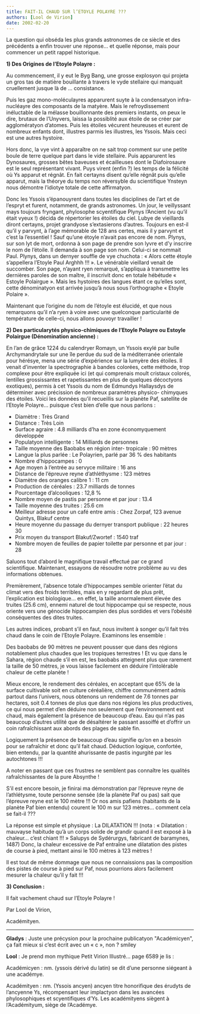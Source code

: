 ```yaml
---
title: FAIT-IL CHAUD SUR l’ETOYLE POLAYRE ???
authors: [Lool de Virion]
date: 2002-02-20
---
```


La question qui obséda les plus grands astronomes de ce siècle et des précédents a enfin trouver une réponse... et quelle réponse, mais pour commencer un petit rappel historique.

**1) Des Origines de l’Etoyle Polayre :**

Au commencement, il y eut le Byg Bang, une grosse explosyon qui projeta un gros tas de matière bouillante à travers le vyde stellaire qui manquait cruellement jusque là de ... consistance.

Puis les gaz mono-moléculayres apparurent suyte à la condensatyon infra-nucléayre des composants de la matyère. Mais le refroydissement inéluctable de la mélasse bouillonnante des premiers instants, on peux le dire, brutaux de l’Unyvers, laissa la possiblité aux étoile de se créer par agglomératyon d’atomes. Puis les étoiles vécurent heureuses et eurent de nombreux enfants dont, illustres parmis les illustres, les Yssois. Mais ceci est une autres hystoire.

Hors donc, la vye vint à apparaître on ne sait trop comment sur une petite boule de terre quelque part dans le vide stellaire. Puis apparurent les Dynosaures, grosses bêtes baveuses et écailleuses dont le Diafoirosaure est le seul représentant vivant. Puys virent (enfin ?) les temps de la félicité où Ys apparut et régnât. En fait certayns disent qu’elle régnât puis qu’elle apparut, mais la théorye du temps non réversyble du scientifique Ynsteyn nous démontre l’idiotye totale de cette affirmatyon.

Donc les Yssois s’épanouyrent dans toutes les disciplines de l’art et de l’espryt et furent, notamment, de grands astronomes. Un jour, le veillyssant mays toujours fryngant, phylosophe scyentifique Plynys l’Ancient (vu qu’il était vyeux !) décida de répertorier les étoiles du ciel. Lubye de vieillards diront certayns, projet grandyose s’extasierons d’autres. Toujours en est-il qu’il y parvynt, à l’age mémorable de 128 ans certes, mais il y parvynt et c’est la l’essentiel ! Sauf qu’une étoyle n’avait pas encore de nom. Plynys, sur son lyt de mort, ordonna à son page de prendre son lyvre et d’y inscrire le nom de l’étoile. Il demanda à son page son nom. Celui-ci se nommait Paul. Plynys, dans un dernyer souffle de vye chuchota : « Alors cette étoyle s’appellera l’Etoyle Paul Arghhh !!! ». Le vénérable vieillard venait de succomber. Son page, n’ayant ryen remarqué, s’appliqua à transmettre les dernières paroles de son maître, il inscrivit donc en totale hébétude « Estoyle Polairgue ». Mais les hystoires des langues étant ce qu’elles sont, cette dénominatyon est arrivée jusqu’à nous sous l’orthographe « Etoyle Polaire ».

Maintenant que l’origine du nom de l’étoyle est élucidé, et que nous remarquons qu’il n’a ryen à voire avec une quelconque particularité de température de celle-ci, nous allons pouvoyr travailler !

**2) Des particularytés physico-chimiques de l’Etoyle Polayre ou Estoyle Polairgue (Dénomination ancienne) :**

En l’an de grâce 1224 du calendryer Romayn, un Yssois exylé par bulle Archymandrytale sur une île perdue du sud de la méditerranée orientale pour hérésye, mena une série d’expérience sur la lumyère des étoiles. Il venait d’inventer la spectrographie à bandes colorées, cette méthode, trop complexe pour être expliquée ici (et qui comprenais moult cristaux colorés, lentilles grossissantes et rapetissantes en plus de quelques décoctyons exotiques), permis à cet Yssois du nom de Edmundys Hallaysdys de déterminer avec précission de nombreux paramètres physico- chimyques des étoiles. Voici les données qu’il recueillis sur la planète Paf, satellite de l’Etoyle Polayre... puisque c’est bien d’elle que nous parlons :

-  Diamètre : Très Grand
-  Distance : Très Loin
-  Surface agraire : 4.8 milliards d’ha en zone économyquement développée
-  Populatyon intelligente : 14 Milliards de personnes
-  Taille moyenne des Baobabs en région inter- tropicale : 90 mètres
-  Langue la plus parlée : Le Polayrien, parlé par 36 % des habitants
-  Nombre d’hippocampes : 0
-  Age moyen à l’entrée au servyce militaire : 16 ans
-  Distance de l’épreuve reyne d’athléthysme : 123 mètres
-  Diamètre des oranges calibre 1 : 11 cm
-  Production de céréales : 23.7 milliards de tonnes
-  Pourcentage d’alcooliques : 12,8 %
-  Nombre moyen de pastis par personne et par jour : 13.4
-  Taille moyenne des truites : 25.6 cm
-  Meilleur adresse pour un café entre amis : Chez Zorpaf, 123 avenue Quintys, Blakuf centre
-  Heure moyenne du passage du dernyer transport publique : 22 heures 30
-  Prix moyen du transport Blakuf/Zwortef : 1540 traf
-  Nombre moyen de feuilles de papier toilette par personne et par jour : 28

Saluons tout d’abord le magnifique travail effectué par ce grand scientifique. Maintenant, essayons de résoudre notre problème au vu des informations obtenues.

Premièrement, l’absence totale d’hippocampes semble orienter l’état du climat vers des froids terribles, mais en y regardant de plus prêt, l’explication est biologique... en effet, la taille anormalement élevée des truites (25.6 cm), ennemi naturel de tout hippocampe qui se respecte, nous oriente vers une génocide hippocampien des plus sordides et vers l’obésité conséquentes des dites truites.

Les autres indices, probant s’il en faut, nous invitent à songer qu’il fait très chaud dans le coin de l’Etoyle Polayre. Examinons les ensemble :

Des baobabs de 90 mètres ne peuvent pousser que dans des régions notablement plus chaudes que les tropiques terrestres ! Et vu que dans le Sahara, région chaude s’il en est, les baobabs atteignent plus que rarement la taille de 50 mètres, je vous laisse facilement en déduire l’intolérable chaleur de cette planète !

Mieux encore, le rendement des céréales, en acceptant que 65% de la surface cultivable soit en culture céréalière, chiffre communément admis partout dans l’univers, nous obtenons un rendement de 7.6 tonnes par hectares, soit 0.4 tonnes de plus que dans nos régions les plus productives, ce qui nous permet d’en déduire non seulement que l’environnement est chaud, mais également la présence de beaucoup d’eau. Eau qui n’as pas beaucoup d’autres utilité que de désaltérer le passant assoiffé et d’offrir un coin rafraîchissant aux abords des plages de sable fin.

Logiquement la présence de beaucoup d’eau signifie qu’on en a besoin pour se rafraîchir et donc qu’il fait chaud. Déduction logique, confortée, bien entendu, par la quantité ahurissante de pastis ingurgité par les autochtones !!!

A noter en passant que ces frustres ne semblent pas connaître les qualités rafraîchissantes de la pure Absynthe !

S’il est encore besoin, je finirai ma démonstration par l’épreuve reyne de l’athlétysme, toute personne sensée (de la planète Paf ou pas) sait que l’épreuve reyne est le 100 mètre !!! Or nos amis pafiens (habitants de la planète Paf bien entendu) courent le 100 m sur 123 mètres... comment cela se fait-il ???

La réponse est simple et physique : La DILATATION !!! (nota : « Dilatation : mauvayse habitude qu’à un corps solide de grandir quand il est exposé à la chaleur... c’est chiant !!! » Salupys de Sydérurgys, fabricant de baramynes, 1487) Donc, la chaleur excessive de Paf entraîne une dilatation des pistes de course à pied, mettant ainsi le 100 mètres à 123 mètres !

Il est tout de même dommage que nous ne connaissions pas la composition des pistes de course à pied sur Paf, nous pourrions alors facilement mesurer la chaleur qu’il y fait !!!

**3) Conclusion :**

Il fait vachement chaud sur l’Etoyle Polayre !

Par Lool de Virion,

Académityen.

---

**Gladys** : Juste une précysion pour la prochaine publicatyon "Académicyen", ça fait mieux si c’est écrit avec un « c », non ? smiley

**Lool** : Je prend mon mythique Petit Virion Illustré... page 6589 je lis :

Académicyen : nm. (yssois dérivé du latin) se dit d’une personne siégeant à une académye.

Académityen : nm. (Yssois ancyen) ancyen titre honorifique des érudyts de l’ancyenne Ys, récompensant leur implactyon dans les avancées phylosophiques et scyentifiques d’Ys. Les académityens siègent à l’Académityum, siège de l’Académye.